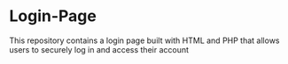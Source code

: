 # Login-Page
This repository contains a login page built with HTML and PHP that allows users to securely log in and access their account

